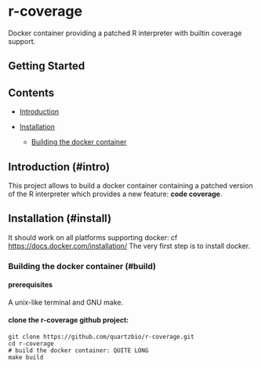 r-coverage
==========

Docker container providing a patched R interpreter with builtin coverage support.

## Getting Started


## Contents

* [Introduction](#intro)

* [Installation](#install)

	* [Building the docker container](#build)

## Introduction (#intro)

This project allows to build a docker container containing a patched version of the R interpreter
which provides a new feature: **code coverage**.

## Installation (#install)

It should work on all platforms supporting docker: cf https://docs.docker.com/installation/
The very first step is to install docker.

### Building the docker container (#build)

#### prerequisites
A unix-like terminal and GNU make.

#### clone the r-coverage github project: 

```
git clone https://github.com/quartzbio/r-coverage.git
cd r-coverage
# build the docker container: QUITE LONG
make build
```











